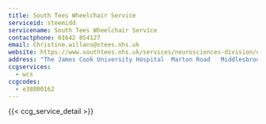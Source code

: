```yaml
---
title: South Tees Wheelchair Service
serviceid: steemidd
servicename: South Tees Wheelchair Service
contactphone: 01642 854127
email: Christine.willans@stees.nhs.uk
website: https://www.southtees.nhs.uk/services/neurosciences-division/disablement-services-centre/south-tees-wheelchair-service/
address: "The James Cook University Hospital  Marton Road   Middlesbrough  Cleveland  TS4 3BW"
ccgservices:
  - wcs
ccgcodes:
  - e38000162
---
```


{{< ccg_service_detail >}}

